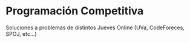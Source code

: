 # Programación Competitiva
Soluciones a problemas de distintos Jueves Online (UVa, CodeForeces, SPOJ,  etc...)

